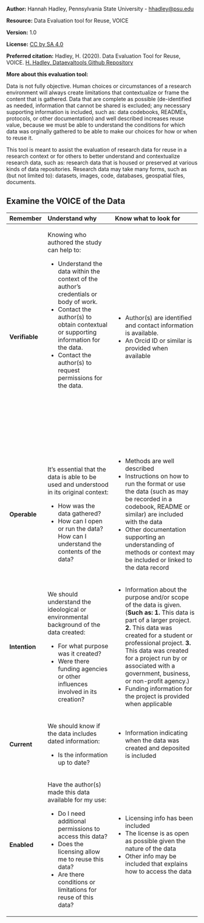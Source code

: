 


**Author:** Hannah Hadley, Pennsylvania State University - [hhadley@psu.edu](hhadley@psu.edu)

**Resource:** Data Evaluation tool for Reuse, VOICE

**Version:** 1.0

**License:** [CC by SA 4.0](https://creativecommons.org/about/cclicenses/)

**Preferred citation:** Hadley, H. (2020). Data Evaluation Tool for Reuse, VOICE. [H. Hadley, Dataevaltools Github Repository]()

**More about this evaluation tool:** 

Data is not fully objective. Human choices or circumstances of a research environment will always create limitations that contextualize or frame the content that is gathered. Data that are complete as possible (de-identified as needed, information that cannot be shared is excluded; any necessary supporting information is included, such as: data codebooks, READMEs, protocols, or other documentation) and well described increases reuse value, because we must be able to understand the conditions for which data was orginally gathered to be able to make our choices for how or when to reuse it.

This tool is meant to assist the evaluation of research data for reuse in a research context or for others to better understand and contextualize research data, such as: research data that is housed or preserved at various kinds of data repositories. Research data may take many forms, such as (but not limited to): datasets, images, code, databases, geospatial files, documents. 

## Examine the VOICE of the Data

|   Remember    |   Understand why   | Know what to look for |
| :------------- | :------------- | :------------- |
|**Verifiable**|<p>Knowing who authored the study can help to:<ul><li>Understand the data within the context of the author’s credentials or body of work.<li>Contact the author(s) to obtain contextual or supporting information for the data.<li>Contact the author(s) to request permissions for the data. &nbsp; &nbsp;&nbsp; &nbsp; &nbsp;&nbsp; &nbsp; &nbsp;&nbsp; &nbsp; &nbsp; &nbsp; &nbsp;&nbsp; &nbsp; &nbsp;&nbsp; &nbsp; &nbsp;&nbsp; &nbsp; &nbsp; &nbsp; &nbsp;&nbsp; &nbsp; &nbsp;&nbsp; &nbsp; &nbsp;&nbsp; &nbsp; &nbsp;&nbsp;&nbsp; &nbsp; &nbsp;&nbsp; &nbsp; &nbsp;&nbsp; &nbsp; &nbsp;&nbsp;&nbsp; &nbsp; &nbsp;&nbsp; &nbsp; &nbsp;&nbsp; &nbsp; &nbsp;&nbsp; &nbsp; &nbsp;&nbsp;&nbsp; &nbsp; &nbsp;&nbsp; &nbsp;&nbsp; &nbsp; &nbsp;&nbsp; &nbsp; &nbsp;&nbsp; &nbsp; &nbsp;&nbsp;&nbsp; &nbsp; &nbsp;&nbsp; &nbsp;&nbsp;&nbsp; &nbsp; &nbsp;&nbsp;&nbsp; &nbsp; &nbsp;&nbsp; &nbsp; &nbsp;&nbsp; &nbsp; &nbsp;&nbsp;&nbsp; &nbsp; &nbsp;&nbsp; &nbsp; &nbsp;&nbsp; &nbsp; &nbsp;&nbsp;&nbsp; &nbsp; &nbsp;&nbsp; &nbsp; &nbsp;&nbsp; &nbsp; &nbsp;&nbsp;&nbsp; &nbsp; &nbsp;&nbsp; &nbsp; &nbsp;&nbsp; &nbsp; &nbsp;&nbsp;&nbsp; &nbsp; &nbsp;&nbsp; &nbsp; &nbsp;&nbsp; &nbsp; &nbsp;|<ul><li>Author(s) are identified and contact information is available.<li>An Orcid ID or similar is provided when available|
|**Operable**|<p>It’s essential that the data is able to be used and understood in its original context:<ul><li>How was the data gathered?<li>How can I open or run the data?How can I understand the contents of the data?|<ul><li>Methods are well described<li>Instructions on how to run the format or use the data (such as may be recorded in a codebook, README or similar) are included with the data<li>Other documentation supporting an understanding of methods or context may be included or linked to the data record|
|**Intention**|<p>We should understand the ideological or environmental background of the data created:<ul><li>For what purpose was it created?<li>Were there funding agencies or other influences involved in its creation?|<ul><li>Information about the purpose and/or scope of the data is given. (**Such as: 1.** This data is part of a larger project. **2.** This data was created for a student or professional project. **3.** This data was created for a project run by or associated with a government, business, or non-profit agency.)<li>Funding information for the project is provided when applicable|
|**Current**|<p>We should know if the data includes dated information:<ul><li>Is the information up to date?|<ul><li>Information indicating when the data was created and deposited is included|
|**Enabled**|<p>Have the author(s) made this data available for my use:<ul><li>Do I need additional permissions to access this data?<li>Does the licensing allow me to reuse this data?<li>Are there conditions or limitations for reuse of this data?|<ul><li>Licensing info has been included<li>The license is as open as possible given the nature of the data<li>Other info may be included that explains how to access the data|
